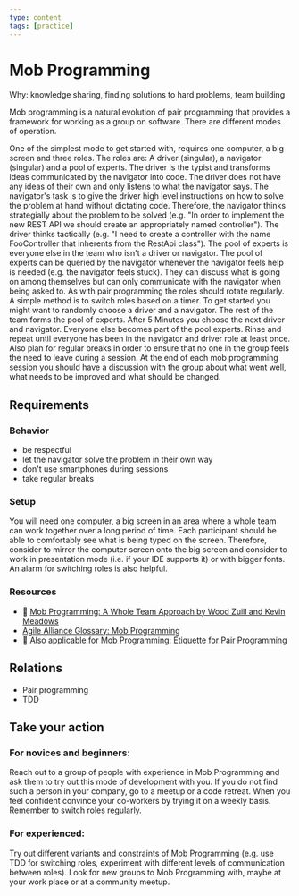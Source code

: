 ```yaml
---
type: content
tags: [practice]
---
```

# Mob Programming

Why: knowledge sharing, finding solutions to hard problems, team building

Mob programming is a natural evolution of pair programming that provides a framework for working as a group on software. There are different modes of operation. 

One of the simplest mode to get started with, requires one computer, a big screen and three roles. The roles are: A driver (singular), a navigator (singular) and a pool of experts. 
The driver is the typist and transforms ideas communicated by the navigator into code. The driver does not have any ideas of their own and only listens to what the navigator says. 
The navigator's task is to give the driver high level instructions on how to solve the problem at hand without dictating code. Therefore, the navigator thinks strategially about the problem to be solved (e.g. "In order to implement the new REST API we should create an appropriately named controller"). 
The driver thinks tactically (e.g. "I need to create a controller with the name FooController that inherents from the RestApi class"). The pool of experts is everyone else in the team who isn't a driver or navigator. 
The pool of experts can be queried by the navigator whenever the navigator feels help is needed (e.g. the navigator feels stuck). They can discuss what is going on among themselves but can only communicate with the navigator when being asked to.
As with pair programming the roles should rotate regularly. A simple method is to switch roles based on a timer. To get started you might want to randomly choose a driver and a navigator. The rest of the team forms the pool of experts. After 5 Minutes you choose the next driver and navigator. Everyone else becomes part of the pool experts. Rinse and repeat until everyone has been in the navigator and driver role at least once. Also plan for regular breaks in order to ensure that no one in the group feels the need to leave during a session. 
At the end of each mob programming session you should have a discussion with the group about what went well, what needs to be improved and what should be changed.

## Requirements

### Behavior
* be respectful
* let the navigator solve the problem in their own way
* don't use smartphones during sessions
* take regular breaks 

### Setup

You will need one computer, a big screen in an area where a whole team can work together over a long period of time. Each participant should be able to comfortably see what is being typed on the screen. Therefore, consider to mirror the computer screen onto the big screen and consider to work in presentation mode (i.e. if your IDE supports it) or with bigger fonts. An alarm for switching roles is also helpful.

### Resources

* :book: [Mob Programming: A Whole Team Approach by Wood Zuill and Kevin Meadows](https://leanpub.com/mobprogramming)
* [Agile Alliance Glossary: Mob Programming](https://www.agilealliance.org/glossary/mob-programming)
* :gem: [Also applicable for Mob Programming: Etiquette for Pair Programming
](https://dzone.com/articles/etiquette-for-pair-programming)


## Relations

* Pair programming
* TDD

## Take your action

### For novices and beginners:

Reach out to a group of people with experience in Mob Programming and ask them to try out this mode of development with you. If you do not find such a person in your company, go to a meetup or a code retreat. When you feel confident convince your co-workers by trying it on a weekly basis. Remember to switch roles regularly.

### For experienced:

Try out different variants and constraints of Mob Programming (e.g. use TDD for switching roles, experiment with different levels of communication between roles). Look for new groups to Mob Programming with, maybe at your work place or at a community meetup. 
